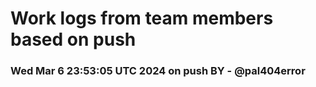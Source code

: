 # Work logs from team members based on push

 ### Wed Mar  6 23:53:05 UTC 2024  on  push  BY  -  @pal404error
